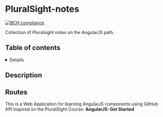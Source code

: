 # PluralSight-notes

[![BCH compliance](https://bettercodehub.com/edge/badge/JulCesMelPin/surveyApp-BackEnd?branch=master)](https://bettercodehub.com/)

Collection of Pluralsight notes on the AngularJS path.

## Table of contents
<details>
<!-- toc -->

- [Description](#description)
- [Routes](#routes)
- [Install](#install)

</details>

## Description




## Routes



This is a Web Application for learning AngularJS components using GitHub API inspired on the PluralSight Course: __AngularJS: Get Started__

